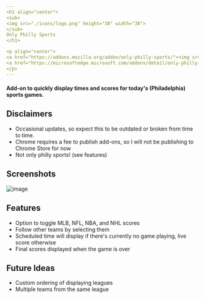 ```yaml
---
<h1 align="center">
<sub>
<img src="./icons/logo.png" height="38" width="38">
</sub>
Only Philly Sports
</h1>

<p align="center">
<a href="https://addons.mozilla.org/addon/only-philly-sports/"><img src="https://user-images.githubusercontent.com/585534/107280546-7b9b2a00-6a26-11eb-8f9f-f95932f4bfec.png" alt="OPS for Firefox"></a>
<a href="https://microsoftedge.microsoft.com/addons/detail/only-philly-sports/abfhkhkibnnjcakeaogfnhcgiippfmge"><img src="https://user-images.githubusercontent.com/585534/107280673-a5ece780-6a26-11eb-9cc7-9fa9f9f81180.png" alt="OPS for Edge"></a>
</p>
---
```


#### Add-on to quickly display times and scores for today's (Philadelphia) sports games.

## Disclaimers

- Occasional updates, so expect this to be outdated or broken from time to time.
- Chrome requires a fee to publish add-ons, so I will not be publishing to Chrome Store for now
- Not only philly sports! (see features)

## Screenshots

![image](https://user-images.githubusercontent.com/65685915/164351186-065826c8-9c7f-4ac9-81e7-c6d49a278a1a.png)
<br>

## Features

- Option to toggle MLB, NFL, NBA, and NHL scores
- Follow other teams by selecting them
- Scheduled time will display if there's currently no game playing, live score otherwise
- Final scores displayed when the game is over

## Future Ideas

- Custom ordering of displaying leagues
- Multiple teams from the same league

